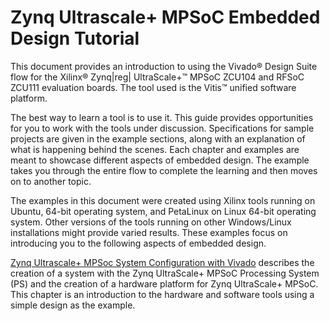 # Zynq Ultrascale+ MPSoC Embedded Design Tutorial

This document provides an introduction to using the Vivado® Design Suite flow for the Xilinx® Zynq|reg| UltraScale+™ MPSoC ZCU104 and RFSoC ZCU111 evaluation boards. The tool used is the Vitis™ unified software platform.

The best way to learn a tool is to use it. This guide provides opportunities for you to work with the tools under discussion. Specifications for sample projects are given in the example sections, along with an explanation of what is happening behind the scenes. Each chapter and examples are meant to showcase different aspects of embedded design. The example takes you through the entire flow to complete the learning and then moves on to another topic.

The examples in this document were created using Xilinx tools running on Ubuntu, 64-bit operating system, and PetaLinux on Linux 64-bit operating system. Other versions of the tools running on other Windows/Linux installations might provide varied results. These examples focus on introducing you to the following aspects of embedded design.


[Zynq Ultrascale+ MPSoc System Configuration with Vivado](create_system.md) describes the creation of a system with the Zynq UltraScale+ MPSoC Processing System (PS) and the creation of a hardware platform for Zynq UltraScale+ MPSoC. This chapter is an introduction to the hardware and software tools using a simple design as the example.
